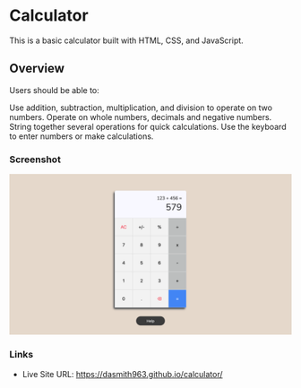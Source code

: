 # Calculator

This is a basic calculator built with HTML, CSS, and JavaScript.

## Overview

Users should be able to:

Use addition, subtraction, multiplication, and division to operate on two numbers.
Operate on whole numbers, decimals and negative numbers.
String together several operations for quick calculations.
Use the keyboard to enter numbers or make calculations.

### Screenshot

![Screenshot](./docs/calculator.png)

### Links

- Live Site URL: https://dasmith963.github.io/calculator/